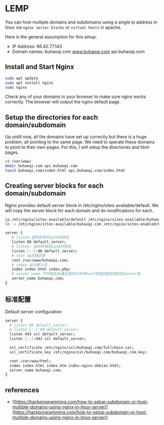 # LEMP

You can host multiple domains and subdomains using a single ip address in linux via `nginx server blocks` or `virtual hosts` in apache.

Here is the general assumption for this setup:

- IP Address: 66.42.77.143
- Domain names: buhaoqi.com www.buhaoqi.com api.buhaoqi.com

## Install and Start Nginx

```bash
sudo apt update
sudo apt install nginx
sudo nginx
```

Check any of your domains in your browser to make sure nginx works correctly. The browser will output the nginx default page.

## Setup the directories for each domain/subdomain

Up untill now, all the domains have set up correctly but there is a huge problem, all pointing to the same page. We need to sperate these domains to point to their own pages. For this, I will setup the directories and html pages.

```bash
cd /var/www/
mkdir buhaoqi.com api.buhaoqi.com
touch buhaoqi.com/index.html api.buhaoqi.com/index.html
```

## Creating server blocks for each domain/subdomain

Nginx provides default server block in /etc/nginx/sites-available/default. We will copy the server block for each domain and do modifications for each.

```bash
cp /etc/nginx/sites-available/default /etc/nginx/sites-available/buhaoqi.com
ln -s /etc/nginx/sites-available/buhaoqi.com /etc/nginx/sites-enabled/buhaoqi.com
```

```bash
server {
   # listen:监听所有的ipV4的地址
   listen 80 default_server;
   # listen: 监听所有的ipv6的地址
   listen [::]:80 default_server;
   # root 站点根目录
   root /var/www/buhaoqi.com;
   # index 站点默认页
   index index.html index.php;
   # server_name 不同域名会通过请求头中的host字段匹配到特定到server块
   server_name buhaoqi.com;
}
```

## 标准配置

Default server configuration

```bash
server {
  # listen 80 default_server;
  # listen [::]:80 default_server;
  listen 443 ssl default_server;
  listen [::]:443 ssl default_server;

  ssl_certificate /etc/nginx/ssl/buhaoqi.com/fullchain.cer;
  ssl_certificate_key /etc/nginx/ssl/buhaoqi.com/buhaoqi.com.key;

  root /var/www/html;
  index index.html index.htm index.nginx-debian.html;
  server_name buhaoqi.com;
}
```

## references
- ![https://hackprogramming.com/how-to-setup-subdomain-or-host-multiple-domains-using-nginx-in-linux-server/](https://hackprogramming.com/how-to-setup-subdomain-or-host-multiple-domains-using-nginx-in-linux-server/)
